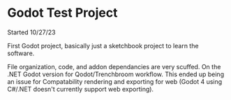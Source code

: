 # Godot Test Project

Started 10/27/23
 
First Godot project, basically just a sketchbook project to learn the software.

File organization, code, and addon dependancies are very scuffed. On the .NET Godot version for Qodot/Trenchbroom workflow. This ended up being an issue for Compatability rendering and exporting for web (Godot 4 using C#/.NET doesn't currently support web exporting).
